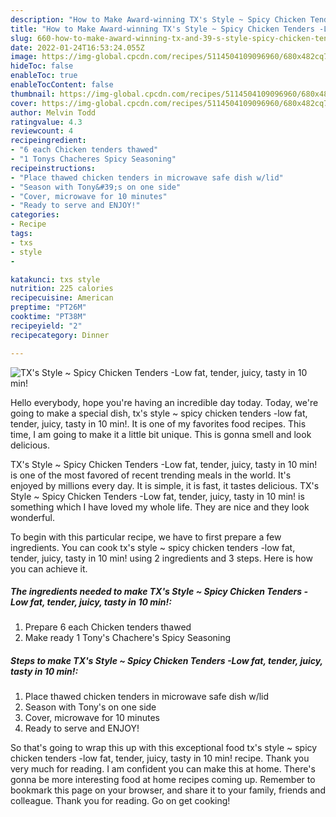 ```yaml
---
description: "How to Make Award-winning TX's Style ~ Spicy Chicken Tenders -Low fat, tender, juicy, tasty in 10 min!"
title: "How to Make Award-winning TX's Style ~ Spicy Chicken Tenders -Low fat, tender, juicy, tasty in 10 min!"
slug: 660-how-to-make-award-winning-tx-and-39-s-style-spicy-chicken-tenders-low-fat-tender-juicy-tasty-in-10-min
date: 2022-01-24T16:53:24.055Z
image: https://img-global.cpcdn.com/recipes/5114504109096960/680x482cq70/txs-style-spicy-chicken-tenders-low-fat-tender-juicy-tasty-in-10-min-recipe-main-photo.jpg
hideToc: false
enableToc: true
enableTocContent: false
thumbnail: https://img-global.cpcdn.com/recipes/5114504109096960/680x482cq70/txs-style-spicy-chicken-tenders-low-fat-tender-juicy-tasty-in-10-min-recipe-main-photo.jpg
cover: https://img-global.cpcdn.com/recipes/5114504109096960/680x482cq70/txs-style-spicy-chicken-tenders-low-fat-tender-juicy-tasty-in-10-min-recipe-main-photo.jpg
author: Melvin Todd
ratingvalue: 4.3
reviewcount: 4
recipeingredient:
- "6 each Chicken tenders thawed"
- "1 Tonys Chacheres Spicy Seasoning"
recipeinstructions:
- "Place thawed chicken tenders in microwave safe dish w/lid"
- "Season with Tony&#39;s on one side"
- "Cover, microwave for 10 minutes"
- "Ready to serve and ENJOY!"
categories:
- Recipe
tags:
- txs
- style
- 

katakunci: txs style  
nutrition: 225 calories
recipecuisine: American
preptime: "PT26M"
cooktime: "PT38M"
recipeyield: "2"
recipecategory: Dinner

---
```



![TX&#39;s Style ~ Spicy Chicken Tenders -Low fat, tender, juicy, tasty in 10 min!](https://img-global.cpcdn.com/recipes/5114504109096960/680x482cq70/txs-style-spicy-chicken-tenders-low-fat-tender-juicy-tasty-in-10-min-recipe-main-photo.jpg)

Hello everybody, hope you're having an incredible day today. Today, we're going to make a special dish, tx&#39;s style ~ spicy chicken tenders -low fat, tender, juicy, tasty in 10 min!. It is one of my favorites food recipes. This time, I am going to make it a little bit unique. This is gonna smell and look delicious.



TX&#39;s Style ~ Spicy Chicken Tenders -Low fat, tender, juicy, tasty in 10 min! is one of the most favored of recent trending meals in the world. It's enjoyed by millions every day. It is simple, it is fast, it tastes delicious. TX&#39;s Style ~ Spicy Chicken Tenders -Low fat, tender, juicy, tasty in 10 min! is something which I have loved my whole life. They are nice and they look wonderful.


To begin with this particular recipe, we have to first prepare a few ingredients. You can cook tx&#39;s style ~ spicy chicken tenders -low fat, tender, juicy, tasty in 10 min! using 2 ingredients and 3 steps. Here is how you can achieve it.

<!--inarticleads1-->

##### The ingredients needed to make TX&#39;s Style ~ Spicy Chicken Tenders -Low fat, tender, juicy, tasty in 10 min!:

1. Prepare 6 each Chicken tenders thawed
1. Make ready 1 Tony&#39;s Chachere&#39;s Spicy Seasoning




<!--inarticleads2-->

##### Steps to make TX&#39;s Style ~ Spicy Chicken Tenders -Low fat, tender, juicy, tasty in 10 min!:

1. Place thawed chicken tenders in microwave safe dish w/lid
1. Season with Tony&#39;s on one side
1. Cover, microwave for 10 minutes
1. Ready to serve and ENJOY!



So that's going to wrap this up with this exceptional food tx&#39;s style ~ spicy chicken tenders -low fat, tender, juicy, tasty in 10 min! recipe. Thank you very much for reading. I am confident you can make this at home. There's gonna be more interesting food at home recipes coming up. Remember to bookmark this page on your browser, and share it to your family, friends and colleague. Thank you for reading. Go on get cooking!
